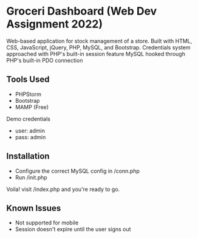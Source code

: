 # Groceri Dashboard (Web Dev Assignment 2022)

Web-based application for stock management of a store. Built with HTML, CSS, JavaScript, jQuery, PHP, MySQL, and Bootstrap.
Credentials system approached with PHP's built-in session feature
MySQL hooked through PHP's built-in PDO connection

## Tools Used
* PHPStorm
* Bootstrap
* MAMP (Free)

Demo credentials
* user: admin
* pass: admin

## Installation
* Configure the correct MySQL config in /conn.php
* Run /init.php

Voila! visit /index.php and you're ready to go.

## Known Issues
* Not supported for mobile
* Session doesn't expire until the user signs out
